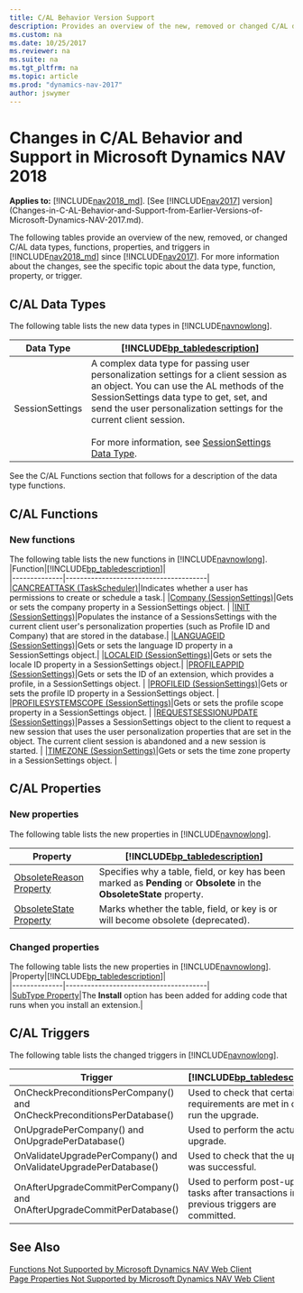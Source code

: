 ```yaml
---
title: C/AL Behavior Version Support
description: Provides an overview of the new, removed or changed C/AL data types, functions, properties, and triggers from previous versions of Dynamics NAV.
ms.custom: na
ms.date: 10/25/2017
ms.reviewer: na
ms.suite: na
ms.tgt_pltfrm: na
ms.topic: article
ms.prod: "dynamics-nav-2017"
author: jswymer
---
```

# Changes in C/AL Behavior and Support in Microsoft Dynamics NAV 2018

**Applies to:** [!INCLUDE[nav2018_md](includes/nav2018_md.md)]. [See [!INCLUDE[nav2017](includes/nav2017.md)] version](Changes-in-C-AL-Behavior-and-Support-from-Earlier-Versions-of-Microsoft-Dynamics-NAV-2017.md).

The following tables provide an overview of the new, removed, or changed C/AL data types, functions, properties, and triggers in [!INCLUDE[nav2018_md](includes/nav2018_md.md)] since [!INCLUDE[nav2017](includes/nav2017.md)]. For more information about the changes, see the specific topic about the data type, function, property, or trigger.  

## C/AL Data Types  
 The following table lists the new data types in [!INCLUDE[navnowlong](includes/navnowlong_md.md)].  

|Data Type|[!INCLUDE[bp_tabledescription](includes/bp_tabledescription_md.md)]|  
|---------------|---------------------------------------|  
|SessionSettings|A complex data type for passing user personalization settings for a client session as an object. You can use the AL methods of the SessionSettings data type to get, set, and send the user personalization settings for the current client session.<br /><br />For more information, see [SessionSettings Data Type](sessionsettings-data-type.md).| 
 
See the C/AL Functions section that follows for a description of the data type functions.

## C/AL Functions  
### New functions
The following table lists the new functions in [!INCLUDE[navnowlong](includes/navnowlong_md.md)].  
|Function|[!INCLUDE[bp_tabledescription](includes/bp_tabledescription_md.md)]|  
|--------------|---------------------------------------|  
|[CANCREATTASK \(TaskScheduler\)](cancreatetask-function.md)|Indicates whether a user has permissions to create or schedule a task.|
|[Company \(SessionSettings\)](company-function-sessionsettings.md)|Gets or sets the company property in a SessionSettings object. |
|[INIT \(SessionSettings\)](init-function-sessionsettings.md)|Populates the instance of a SessionsSettings with the current client user's personalization properties (such as Profile ID and Company) that are stored in the database.|
|[LANGUAGEID \(SessionSettings\)](languageid-function-sessionsettings.md)|Gets or sets the language ID property in a SessionSettings object.|
|[LOCALEID \(SessionSettings\)](localeid-function-sessionsettings.md)|Gets or sets the locale ID property in a SessionSettings object.|
|[PROFILEAPPID \(SessionSettings\)](profileappid-function-sessionsettings.md)|Gets or sets the ID of an extension, which provides a profile, in a SessionSettings object. |
|[PROFILEID \(SessionSettings\)](profileid-function-sessionsettings.md)|Gets or sets the profile ID property in a SessionSettings object. |
|[PROFILESYSTEMSCOPE \(SessionSettings\)](profilesystemscope-function-sessionsettings.md)|Gets or sets the profile scope property in a SessionSettings object. |
|[REQUESTSESSIONUPDATE \(SessionSettings\)](requestsessionupdate-function-sessionsettings.md)|Passes a SessionSettings object to the client to request a new session that uses the user personalization properties that are set in the object. The current client session is abandoned and a new session is started. |
|[TIMEZONE \(SessionSettings\)](timezone-function-sessionsettings.md)|Gets or sets the time zone property in a SessionSettings object. |

## C/AL Properties  
### New properties
The following table lists the new properties in [!INCLUDE[navnowlong](includes/navnowlong_md.md)].  

|Property|[!INCLUDE[bp_tabledescription](includes/bp_tabledescription_md.md)]|  
|--------------|---------------------------------------|  
|[ObsoleteReason Property](obsoletereason-property.md)|Specifies why a table, field, or key has been marked as **Pending** or **Obsolete** in the **ObsoleteState** property.| 
|[ObsoleteState Property](obsoletestate-property.md)|Marks whether the table, field, or key is or will become obsolete (deprecated).|

### Changed properties
The following table lists the new properties in [!INCLUDE[navnowlong](includes/navnowlong_md.md)].  
|Property|[!INCLUDE[bp_tabledescription](includes/bp_tabledescription_md.md)]|  
|--------------|---------------------------------------|  
|[SubType Property](SubType-Property--Codeunit-.md)|The **Install** option has been added for adding code that runs when you install an extension.| 

## C/AL Triggers  
The following table lists the changed triggers in [!INCLUDE[navnowlong](includes/navnowlong_md.md)].  

|Trigger|[!INCLUDE[bp_tabledescription](includes/bp_tabledescription_md.md)]|  
|--------------|---------------------------------------|  
|OnCheckPreconditionsPerCompany() and OnCheckPreconditionsPerDatabase()| Used to check that certain requirements are met in order to run the upgrade.|
|OnUpgradePerCompany() and OnUpgradePerDatabase()|Used to perform the actual upgrade.|
|OnValidateUpgradePerCompany() and OnValidateUpgradePerDatabase()|Used to check that the upgrade was successful.|
|OnAfterUpgradeCommitPerCompany() and OnAfterUpgradeCommitPerDatabase()|Used to perform post-upgrade tasks after transactions in the previous triggers are committed.|    

## See Also  
[Functions Not Supported by Microsoft Dynamics NAV Web Client](Functions-Not-Supported-by-Microsoft-Dynamics-NAV-Web-Client.md)   
[Page Properties Not Supported by Microsoft Dynamics NAV Web Client](Page-Properties-Not-Supported-by-Microsoft-Dynamics-NAV-Web-Client.md)
